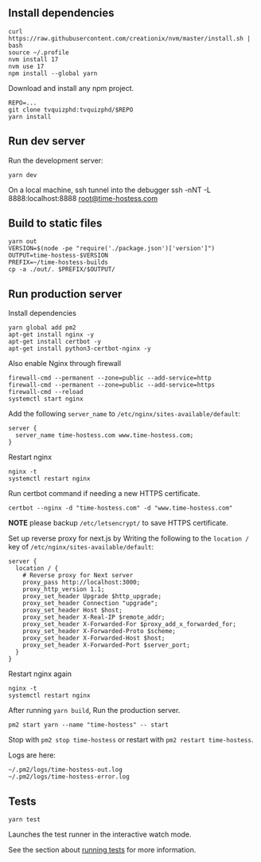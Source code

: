 
## Install dependencies

```
curl https://raw.githubusercontent.com/creationix/nvm/master/install.sh | bash 
source ~/.profile
nvm install 17
nvm use 17
npm install --global yarn
```

Download and install any npm project.

```
REPO=...
git clone tvquizphd:tvquizphd/$REPO
yarn install
```

## Run dev server

Run the development server:
```
yarn dev
```

On a local machine, ssh tunnel into the debugger
ssh -nNT -L 8888:localhost:8888 root@time-hostess.com

## Build to static files

```
yarn out
VERSION=$(node -pe "require('./package.json')['version']")
OUTPUT=time-hostess-$VERSION
PREFIX=~/time-hostess-builds
cp -a ./out/. $PREFIX/$OUTPUT/
```

## Run production server

Install dependencies

```
yarn global add pm2
apt-get install nginx -y
apt-get install certbot -y
apt-get install python3-certbot-nginx -y
```

Also enable Nginx through firewall
```
firewall-cmd --permanent --zone=public --add-service=http 
firewall-cmd --permanent --zone=public --add-service=https
firewall-cmd --reload
systemctl start nginx
```

Add the following `server_name` to `/etc/nginx/sites-available/default`:

```
server {
  server_name time-hostess.com www.time-hostess.com;
}
```

Restart nginx

```
nginx -t
systemctl restart nginx
```

Run certbot command if needing a new HTTPS certificate.

```
certbot --nginx -d "time-hostess.com" -d "www.time-hostess.com"
```

**NOTE** please backup `/etc/letsencrypt/` to save HTTPS certificate.

Set up reverse proxy for next.js by Writing the following
to the `location /` key of `/etc/nginx/sites-available/default`:

```
server {
  location / {
    # Reverse proxy for Next server
    proxy_pass http://localhost:3000;
    proxy_http_version 1.1;
    proxy_set_header Upgrade $http_upgrade;
    proxy_set_header Connection "upgrade";
    proxy_set_header Host $host;
    proxy_set_header X-Real-IP $remote_addr;
    proxy_set_header X-Forwarded-For $proxy_add_x_forwarded_for;
    proxy_set_header X-Forwarded-Proto $scheme;
    proxy_set_header X-Forwarded-Host $host;
    proxy_set_header X-Forwarded-Port $server_port;
  }
}
```

Restart nginx again

```
nginx -t
systemctl restart nginx
```

After running `yarn build`, Run the production server.
```
pm2 start yarn --name "time-hostess" -- start
```

Stop with `pm2 stop time-hostess` or restart with `pm2 restart time-hostess`.

Logs are here:
```
~/.pm2/logs/time-hostess-out.log
~/.pm2/logs/time-hostess-error.log
```

## Tests

```
yarn test
```

Launches the test runner in the interactive watch mode.


See the section about [running tests](https://facebook.github.io/create-react-app/docs/running-tests) for more information.
